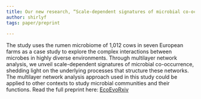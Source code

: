 ```yaml
---
title: Our new research, “Scale-dependent signatures of microbial co-occurrence revealed via multilayer network analysis,” is now available on EcoEvoRxiv!
author: shirlyf
tags: paper/preprint
  
---
```


<!--
 - preprint
  - ecological networks
  - Microbiome
  -->
  
The study uses the rumen microbiome of 1,012 cows in seven European farms as a case study to explore the complex interactions between microbes in highly diverse environments. Through multilayer network analysis, we unveil scale-dependent signatures of microbial co-occurrence, shedding light on the underlying processes that structure these networks. The multilayer network analysis approach used in this study could be applied to other contexts to study microbial communities and their functions. Read the full preprint here: [EcoEvoRxiv](https://ecoevorxiv.org/repository/view/6192/)
